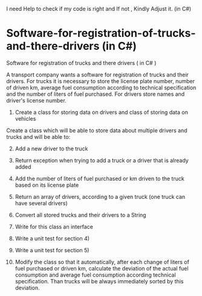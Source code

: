 
I need Help to check if my code is right and If not , Kindly Adjust it. (in C#)


# Software-for-registration-of-trucks-and-there-drivers (in  C#)
Software for registration of trucks and there drivers  ( in  C# )

A transport company wants a software for registration of trucks and their drivers. For trucks it is necessary to store the license plate number, number of driven km, average fuel consumption according to technical specification and the number of liters of fuel purchased. For drivers store names and driver's license number.

1) Create a class for storing data on drivers and class of storing data on vehicles

Create a class which will be able to store data about multiple drivers and trucks and will be able to:

2) Add a new driver to the truck

3) Return exception when trying to add a truck or a driver that is already added

4) Add the number of liters of fuel purchased or km driven to the truck based on its license plate

5) Return an array of drivers, according to a given truck (one truck can have several drivers)

6) Convert all stored trucks and their drivers to a String

7) Write for this class an interface

8) Write a unit test for section 4)

9) Write a unit test for section 5)

10) Modify the class so that it automatically, after each change of liters of fuel purchased or driven km, calculate the deviation of the actual fuel consumption and average fuel consumption according technical specification. Than trucks will be always immediately sorted by this deviation.
